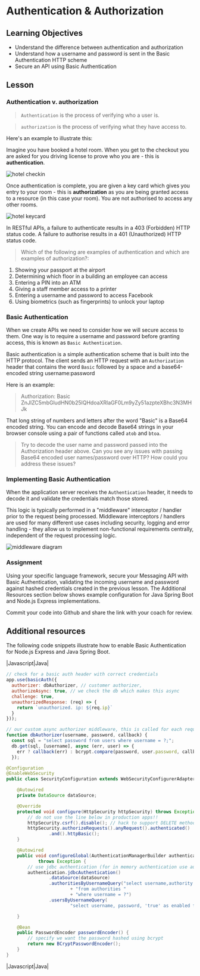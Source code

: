 # Authentication & Authorization

## Learning Objectives
* Understand the difference between authentication and authorization
* Understand how a username and password is sent in the Basic Authentication HTTP scheme
* Secure an API using Basic Authentication

## Lesson

### Authentication v. authorization

 > `Authentication` is the process of verifying who a user is. 

 > `authorization` is the process of verifying what they have access to. 

Here's an example to illustrate this: 

Imagine you have booked a hotel room. When you get to the checkout you are asked for you driving license to prove who you are - this is **authentication**. 

![hotel checkin](https://user-images.githubusercontent.com/1316724/102709159-a9be8200-429f-11eb-903b-12976c1f051d.png "Icons made by catkuro from https://www.flaticon.com")

Once authentication is complete, you are given a key card which gives you entry to your room - this is **authorization** as you are being granted access to a resource (in this case your room). You are not authorised to access any other rooms.

![hotel keycard](https://user-images.githubusercontent.com/1316724/102709120-43d1fa80-429f-11eb-9d57-43906703fbf9.png "Icons made by Freepik from https://www.flaticon.com")

In RESTful APIs, a failure to authenticate results in a 403 (Forbidden) HTTP status code. A failure to authorise results in a 401 (Unauthorized) HTTP status code.

> Which of the following are examples of authentication and which are examples of authorization?:
   1. Showing your passport at the airport
   2. Determining which floor in a building an employee can access
   3. Entering a PIN into an ATM 
   4. Giving a staff member access to a printer
   5. Entering a username and password to access Facebook
   6. Using biometrics (such as fingerprints) to unlock your laptop

### Basic Authentication

When we create APIs we need to consider how we will secure access to them. One way is to require a username and password before granting access, this is known as `Basic Authentication`. 

Basic authentication is a simple authentication scheme that is built into the HTTP protocol. The client sends an HTTP request with an `Authorization` header that contains the word `Basic` followed by a space and a base64-encoded string username:password

Here is an example:
> Authorization: Basic ZnJlZC5mbGludHN0b25lQHdoaXRlaGF0Lm9yZy51azpteXBhc3N3MHJk

That long string of numbers and letters after the word "Basic" is a Base64 encoded string. You can encode and decode Base64 strings in your browser console using a pair of functions called `atob` and `btoa`. 

> Try to decode the user name and password passed into the Authorization header above.
> Can you see any issues with passing Base64 encoded user names/password over HTTP? How could you address these issues?

### Implementing Basic Authentication
When the application server receives the `Authentication` header, it needs to decode it and validate the credentials match those stored. 

This logic is typically performed in a "middleware" interceptor / handler prior to the request being processed. Middleware interceptors / handlers are used for many different use cases including security, logging and error handling - they allow us to implement non-functional requirements centrally, independent of the request processing logic.  

![middleware diagram](https://miro.medium.com/max/960/1*Fnreje0WgqdBjjLXop9L0A.png)


### Assignment
Using your specific language framework, secure your Messaging API with Basic Authentication, validating the incoming username and password against hashed credentials created in the previous lesson. The Additional Resources section below shows example configuration for Java Spring Boot and Node.js Express implementations.

Commit your code into Github and share the link with your coach for review.

## Additional resources
The following code snippets illustrate how to enable Basic Authentication for Node.js Express and Java Spring Boot.

|Javascript|Java|
```javascript
// check for a basic auth header with correct credentials
app.use(basicAuth({
  authorizer: dbAuthorizer, // customer authorizer,
  authorizeAsync: true, // we check the db which makes this async
  challenge: true,
  unauthorizedResponse: (req) => {
    return `unauthorized. ip: ${req.ip}`
  }
}));

// our custom async authorizer middleware, this is called for each request
function dbAuthorizer(username, password, callback) {
  const sql = "select password from users where username = ?;";
  db.get(sql, [username], async (err, user) => {
    err ? callback(err) : bcrypt.compare(password, user.password, callback);
  });
```
```java
@Configuration
@EnableWebSecurity
public class SecurityConfiguration extends WebSecurityConfigurerAdapter {

    @Autowired
    private DataSource dataSource;

    @Override
    protected void configure(HttpSecurity httpSecurity) throws Exception {
        // do not use the line below in production apps!!
        httpSecurity.csrf().disable(); // hack to support DELETE method
        httpSecurity.authorizeRequests().anyRequest().authenticated()
                .and().httpBasic();
    }

    @Autowired
    public void configureGlobal(AuthenticationManagerBuilder authentication)
            throws Exception {
        // use jdbc authentication (for in memory authentication use authentication.inMemoryAuthentication())
        authentication.jdbcAuthentication()
                .dataSource(dataSource)
                .authoritiesByUsernameQuery("select username,authority "
                        + "from authorities "
                        + "where username = ?")
                .usersByUsernameQuery(
                        "select username, password, 'true' as enabled from users where username = ?");

    }

    @Bean
    public PasswordEncoder passwordEncoder() {
        // specify we want the password hashed using bcrypt
        return new BCryptPasswordEncoder();
    }
}
```
|Javascript|Java|
